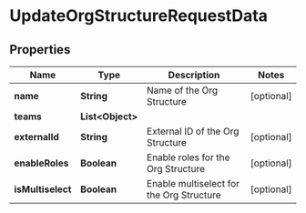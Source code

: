 

# UpdateOrgStructureRequestData


## Properties

| Name | Type | Description | Notes |
|------------ | ------------- | ------------- | -------------|
|**name** | **String** | Name of the Org Structure |  [optional] |
|**teams** | **List&lt;Object&gt;** |  |  |
|**externalId** | **String** | External ID of the Org Structure |  [optional] |
|**enableRoles** | **Boolean** | Enable roles for the Org Structure |  [optional] |
|**isMultiselect** | **Boolean** | Enable multiselect for the Org Structure |  [optional] |



